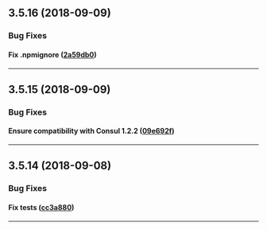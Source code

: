 ## 3.5.16 (2018-09-09)

### Bug Fixes


#### Fix .npmignore ([2a59db0](https://github.com/sealsystems/node-consul/commit/2a59db0))



---

## 3.5.15 (2018-09-09)

### Bug Fixes


#### Ensure compatibility with Consul 1.2.2 ([09e692f](https://github.com/sealsystems/node-consul/commit/09e692f))



---

## 3.5.14 (2018-09-08)

### Bug Fixes


#### Fix tests ([cc3a880](https://github.com/sealsystems/node-consul/commit/cc3a880))



---
